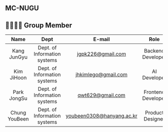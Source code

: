 ## MC-NUGU



## 👨‍👨‍👧‍👧 Group Member

|Name|Dept|E-mail|Role|
|:---:|:---:|:---:|:---:|
|Kang JunGyu|Dept. of Information systems|jgpk226@gmail.com|Backend Developer|
|Kim JiHoon|Dept. of Information systems|jhkimlego@gmail.com|AI Developer|
|Park JongSu|Dept. of Information systems|qwt629@gmail.com|Frontend Developer|
|Chung YouBeen|Dept. of Information systems|youbeen0308@hanyang.ac.kr|Product Designer|

<br>
